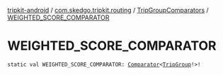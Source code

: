 [tripkit-android](../../index.md) / [com.skedgo.tripkit.routing](../index.md) / [TripGroupComparators](index.md) / [WEIGHTED_SCORE_COMPARATOR](./-w-e-i-g-h-t-e-d_-s-c-o-r-e_-c-o-m-p-a-r-a-t-o-r.md)

# WEIGHTED_SCORE_COMPARATOR

`static val WEIGHTED_SCORE_COMPARATOR: `[`Comparator`](https://docs.oracle.com/javase/7/docs/api/java/util/Comparator.html)`<`[`TripGroup`](../-trip-group/index.md)`!>!`